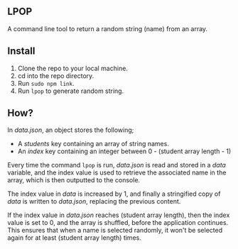 ## LPOP

A command line tool to return a random string (name) from an array.

## Install

1. Clone the repo to your local machine.
2. cd into the repo directory.
3. Run `sudo npm link`.
4. Run `lpop` to generate random string.

## How?

In *data.json*, an object stores the following;
- A *students* key containing an array of string names.
- An *index* key containing an integer between 0 - (student array length - 1)

Every time the command `lpop` is run, *data.json* is read and stored in a *data* variable, and the index value is used to retrieve the associated name in the array, which is then outputted to the console. 

The index value in *data* is increased by 1, and finally a stringified copy of *data* is written to *data.json*, replacing the previous content.

If the index value in *data.json* reaches (student array length), then the index value is set to 0, and the array is shuffled, before the application continues. This ensures that when a name is selected randomly, it won't be selected again for at least (student array length) times.


